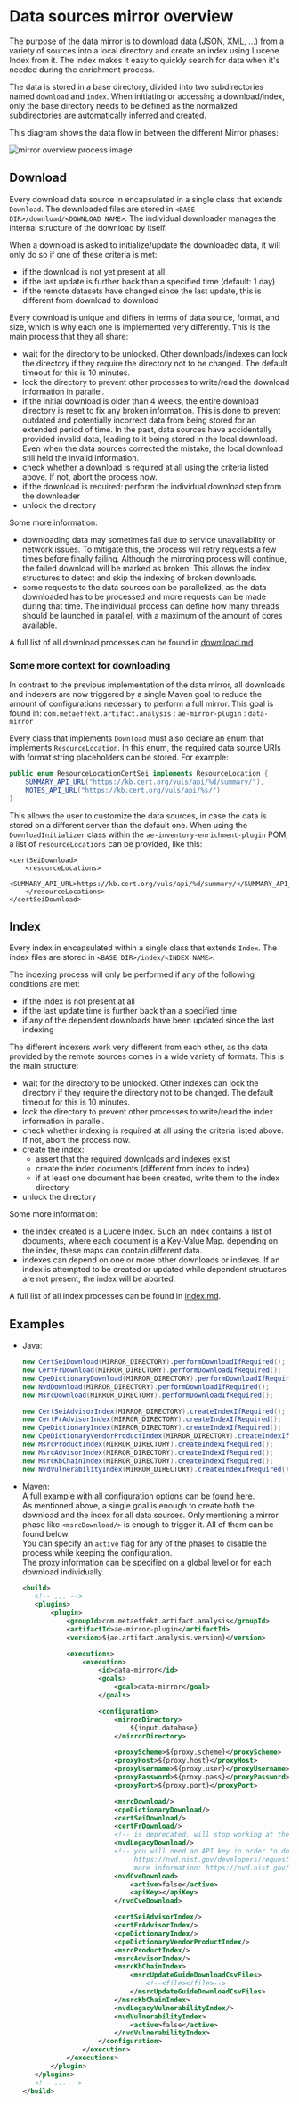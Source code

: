 # Data sources mirror overview

The purpose of the data mirror is to download data (JSON, XML, ...) from a variety of sources into a local directory and
create an index using Lucene Index from it. The index makes it easy to quickly search for data when it's needed during
the enrichment process.

The data is stored in a base directory, divided into two subdirectories named `download` and `index`. When initiating or
accessing a download/index, only the base directory needs to be defined as the normalized subdirectories are
automatically inferred and created.

This diagram shows the data flow in between the different Mirror phases:

![mirror overview process image](mirror-documentation-overview.svg)

## Download

Every download data source in encapsulated in a single class that extends `Download`. The downloaded files are stored in
`<BASE DIR>/download/<DOWNLOAD NAME>`. The individual downloader manages the internal structure of the download by
itself.

When a download is asked to initialize/update the downloaded data, it will only do so if one of these criteria is met:

- if the download is not yet present at all
- if the last update is further back than a specified time (default: 1 day)
- if the remote datasets have changed since the last update, this is different from download to download

Every download is unique and differs in terms of data source, format, and size, which is why each one is implemented
very differently. This is the main process that they all share:

- wait for the directory to be unlocked. Other downloads/indexes can lock the directory if they require the directory
  not to be changed. The default timeout for this is 10 minutes.
- lock the directory to prevent other processes to write/read the download information in parallel.
- if the initial download is older than 4 weeks, the entire download directory is reset to fix any broken information.
  This is done to prevent outdated and potentially incorrect data from being stored for an extended period of time. In
  the past, data sources have accidentally provided invalid data, leading to it being stored in the local download. Even
  when the data sources corrected the mistake, the local download still held the invalid information.
- check whether a download is required at all using the criteria listed above. If not, abort the process now.
- if the download is required: perform the individual download step from the downloader
- unlock the directory

Some more information:

- downloading data may sometimes fail due to service unavailability or network issues. To mitigate this, the process
  will retry requests a few times before finally failing. Although the mirroring process will continue, the failed
  download will be marked as broken. This allows the index structures to detect and skip the indexing of broken
  downloads.
- some requests to the data sources can be parallelized, as the data downloaded has to be processed and more requests
  can be made during that time. The individual process can define how many threads should be launched in parallel, with
  a maximum of the amount of cores available.

A full list of all download processes can be found in [dowmload.md](dowmload.md).

### Some more context for downloading

In contrast to the previous implementation of the data mirror, all downloads and indexers are now triggered by a single
Maven goal to reduce the amount of configurations necessary to perform a full mirror. This goal is found in:
`com.metaeffekt.artifact.analysis` : `ae-mirror-plugin` : `data-mirror`

Every class that implements `Download` must also declare an enum that implements `ResourceLocation`. In this enum, the
required data source URIs with format string placeholders can be stored. For example:

```java
public enum ResourceLocationCertSei implements ResourceLocation {
    SUMMARY_API_URL("https://kb.cert.org/vuls/api/%d/summary/"),
    NOTES_API_URL("https://kb.cert.org/vuls/api/%s/")
}
```

This allows the user to customize the data sources, in case the data is stored on a different server than the default
one. When using the `DownloadInitializer` class within the `ae-inventory-enrichment-plugin` POM, a list of
`resourceLocations` can be provided, like this:

```
<certSeiDownload>
    <resourceLocations>
        <SUMMARY_API_URL>https://kb.cert.org/vuls/api/%d/summary/</SUMMARY_API_URL>
    </resourceLocations>
</certSeiDownload>
```

## Index

Every index in encapsulated within a single class that extends `Index`. The index files are stored in
`<BASE DIR>/index/<INDEX NAME>`.

The indexing process will only be performed if any of the following conditions are met:

- if the index is not present at all
- if the last update time is further back than a specified time
- if any of the dependent downloads have been updated since the last indexing

The different indexers work very different from each other, as the data provided by the remote sources comes in a wide
variety of formats. This is the main structure:

- wait for the directory to be unlocked. Other indexes can lock the directory if they require the directory not to be
  changed. The default timeout for this is 10 minutes.
- lock the directory to prevent other processes to write/read the index information in parallel.
- check whether indexing is required at all using the criteria listed above. If not, abort the process now.
- create the index:
    - assert that the required downloads and indexes exist
    - create the index documents (different from index to index)
    - if at least one document has been created, write them to the index directory
- unlock the directory

Some more information:

- the index created is a Lucene Index. Such an index contains a list of documents, where each document is a Key-Value
  Map. depending on the index, these maps can contain different data.
- indexes can depend on one or more other downloads or indexes. If an index is attempted to be created or updated while
  dependent structures are not present, the index will be aborted.

A full list of all index processes can be found in [index.md](index.md).

## Examples

- Java:
  ```java
  new CertSeiDownload(MIRROR_DIRECTORY).performDownloadIfRequired();
  new CertFrDownload(MIRROR_DIRECTORY).performDownloadIfRequired();
  new CpeDictionaryDownload(MIRROR_DIRECTORY).performDownloadIfRequired();
  new NvdDownload(MIRROR_DIRECTORY).performDownloadIfRequired();
  new MsrcDownload(MIRROR_DIRECTORY).performDownloadIfRequired();
  
  new CertSeiAdvisorIndex(MIRROR_DIRECTORY).createIndexIfRequired();
  new CertFrAdvisorIndex(MIRROR_DIRECTORY).createIndexIfRequired();
  new CpeDictionaryIndex(MIRROR_DIRECTORY).createIndexIfRequired();
  new CpeDictionaryVendorProductIndex(MIRROR_DIRECTORY).createIndexIfRequired();
  new MsrcProductIndex(MIRROR_DIRECTORY).createIndexIfRequired();
  new MsrcAdvisorIndex(MIRROR_DIRECTORY).createIndexIfRequired();
  new MsrcKbChainIndex(MIRROR_DIRECTORY).createIndexIfRequired();
  new NvdVulnerabilityIndex(MIRROR_DIRECTORY).createIndexIfRequired();
  ```

- Maven:  
  A full example with all configuration options can be [found here](../../../mirror/pom.xml).  
  As mentioned above, a single goal is enough to create both the download and the index for all data sources. Only
  mentioning a mirror phase like `<msrcDownload/>` is enough to trigger it. All of them can be found below.  
  You can specify an `active` flag for any of the phases to disable the process while keeping the configuration.  
  The proxy information can be specified on a global level or for each download individually.
  ```xml
  <build>
     <!-- ... -->
     <plugins>
         <plugin>
             <groupId>com.metaeffekt.artifact.analysis</groupId>
             <artifactId>ae-mirror-plugin</artifactId>
             <version>${ae.artifact.analysis.version}</version>

             <executions>
                 <execution>
                     <id>data-mirror</id>
                     <goals>
                         <goal>data-mirror</goal>
                     </goals>

                     <configuration>
                         <mirrorDirectory>
                             ${input.database}
                         </mirrorDirectory>

                         <proxyScheme>${proxy.scheme}</proxyScheme>
                         <proxyHost>${proxy.host}</proxyHost>
                         <proxyUsername>${proxy.user}</proxyUsername>
                         <proxyPassword>${proxy.pass}</proxyPassword>
                         <proxyPort>${proxy.port}</proxyPort>

                         <msrcDownload/>
                         <cpeDictionaryDownload/>
                         <certSeiDownload/>
                         <certFrDownload/>
                         <!-- is deprecated, will stop working at the end of 2023 -->
                         <nvdLegacyDownload/>
                         <!-- you will need an API key in order to download the NVD data:
                              https://nvd.nist.gov/developers/request-an-api-key
                              more information: https://nvd.nist.gov/developers/start-here -->
                         <nvdCveDownload>
                             <active>false</active>
                             <apiKey></apiKey>
                         </nvdCveDownload>

                         <certSeiAdvisorIndex/>
                         <certFrAdvisorIndex/>
                         <cpeDictionaryIndex/>
                         <cpeDictionaryVendorProductIndex/>
                         <msrcProductIndex/>
                         <msrcAdvisorIndex/>
                         <msrcKbChainIndex>
                             <msrcUpdateGuideDownloadCsvFiles>
                                 <!--<file></file>-->
                             </msrcUpdateGuideDownloadCsvFiles>
                         </msrcKbChainIndex>
                         <nvdLegacyVulnerabilityIndex/>
                         <nvdVulnerabilityIndex>
                             <active>false</active>
                         </nvdVulnerabilityIndex>
                     </configuration>
                 </execution>
             </executions>
         </plugin>
     </plugins>
     <!-- ... -->
  </build>
  ```